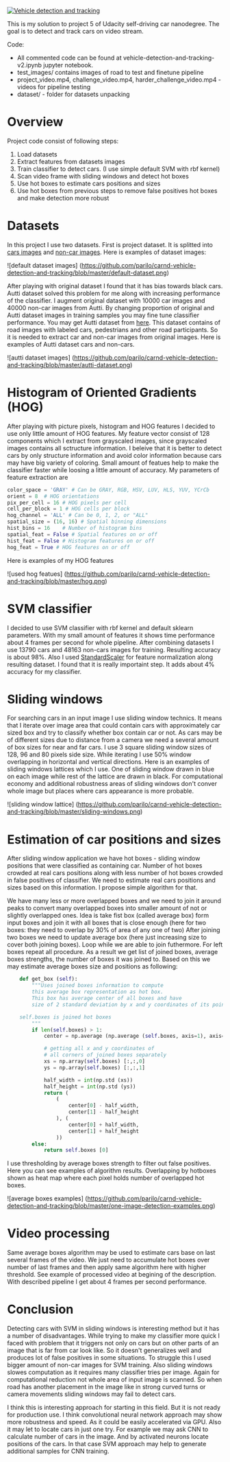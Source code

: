 [![Vehicle detection and tracking](http://img.youtube.com/vi/W8TCPlMTOyY/0.jpg)](https://www.youtube.com/watch?v=W8TCPlMTOyY)

This is my solution to project 5 of Udacity self-driving car nanodegree. The goal is to detect and track cars on video stream.

Code:
- All commented code can be found at vehicle-detection-and-tracking-v2.ipynb jupyter notebook.
- test_images/ contains images of road to test and finetune pipeline
- project\_video.mp4, challenge\_video.mp4, harder\_challenge_video.mp4 - videos for pipeline testing
- dataset/ - folder for datasets unpacking

# Overview

Project code consist of following steps:

1. Load datasets
2. Extract features from datasets images
3. Train classifier to detect cars. (I use simple default SVM with rbf kernel)
4. Scan video frame with sliding windows and detect hot boxes
5. Use hot boxes to estimate cars positions and sizes
6. Use hot boxes from previous steps to remove false positives hot boxes and make detection more robust

# Datasets

In this project I use two datasets. First is project dataset. It is splitted into [cars images](https://s3.amazonaws.com/udacity-sdc/Vehicle_Tracking/vehicles.zip) and [non-car images](https://s3.amazonaws.com/udacity-sdc/Vehicle_Tracking/non-vehicles.zip). Here is examples of dataset images:

![default dataset images] (https://github.com/parilo/carnd-vehicle-detection-and-tracking/blob/master/default-dataset.png)

After playing with original dataset I found that it has bias towards black cars. Autti dataset solved this problem for me along with increasing performance of the classifier. I augment original dataset with 10000 car images and 40000 non-car images from Autti. By changing proportion of original and Autti dataset images in training samples you may fine tune classifier performance.
You may get Autti dataset from [here](https://github.com/udacity/self-driving-car/tree/master/annotations). This dataset contains of road images with labeled cars, pedestrians and other road participants. So it is needed to extract car and non-car images from original images. Here is examples of Autti dataset cars and non-cars.

![autti dataset images] (https://github.com/parilo/carnd-vehicle-detection-and-tracking/blob/master/autti-dataset.png)

# Histogram of Oriented Gradients (HOG)

After playing with picture pixels, histogram and HOG features I decided to use only little amount of HOG features. My feature vector consist of 128 components which I extract from grayscaled images, since grayscaled images contains all sctructure information. I beleive that it is better to detect cars by only structure information and avoid color information because cars may have big variety of coloring. Small amount of featues help to make the classifier faster while loosing a little amount of accuracy. My parameters of feature extraction are

```python
color_space = 'GRAY' # Can be GRAY, RGB, HSV, LUV, HLS, YUV, YCrCb
orient = 8  # HOG orientations
pix_per_cell = 16 # HOG pixels per cell
cell_per_block = 1 # HOG cells per block
hog_channel = 'ALL' # Can be 0, 1, 2, or "ALL"
spatial_size = (16, 16) # Spatial binning dimensions
hist_bins = 16    # Number of histogram bins
spatial_feat = False # Spatial features on or off
hist_feat = False # Histogram features on or off
hog_feat = True # HOG features on or off
```

Here is examples of my HOG features

![used hog featues] (https://github.com/parilo/carnd-vehicle-detection-and-tracking/blob/master/hog.png)

# SVM classifier

I decided to use SVM classifier with rbf kernel and default sklearn parameters. With my small amount of features it shows time performance about 4 frames per second for whole pipeline. After combining datasets I use 13790 cars and 48163 non-cars images for training. Resulting accuracy is about 98%. Also I used [StandardScaler](http://scikit-learn.org/stable/modules/generated/sklearn.preprocessing.StandardScaler.html) for feature normalization along resulting dataset. I found that it is really importaint step. It adds about 4% accuracy for my classifier.

# Sliding windows

For searching cars in an input image I use sliding window technics. It means that I iterate over image area that could contain cars with approximately car sized box and try to classify whether box contain car or not. As cars may be of different sizes due to distance from a camera we need a several amount of box sizes for near and far cars. I use 3 square sliding window sizes of 128, 96 and 80 pixels side size. While iterating I use 50% window overlapping in horizontal and vertical directions. Here is an examples of sliding windows lattices which I use. One of sliding window drawn in blue on each image while rest of the lattice are drawn in black. For computational economy and additional robustness areas of sliding windows don't conver whole image but places where cars appearance is more probable.

![sliding window lattice] (https://github.com/parilo/carnd-vehicle-detection-and-tracking/blob/master/sliding-windows.png)

# Estimation of car positions and sizes

After sliding window application we have hot boxes - sliding window positions that were classified as containing car. Number of hot boxes crowded at real cars positions along with less number of hot boxes crowded in false positives of classifier. We need to estimate real cars positions and sizes based on this information. I propose simple algorithm for that.

We have many less or more overlapped boxes and we need to
join it around peaks to convert many overlapped boxes into
smaller amount of not or slightly overlapped ones.
Idea is take fist box (called average box) form input boxes
and join it with all boxes
that is close enough (here for two boxes:
they need to overlap by 30% of area of any one of two)
After joining two boxes we need to update average box (here
just increasing size to cover both joining boxes).
Loop while we are able to join futhermore.
For left boxes repeat all procedure.
As a result we get list of joined boxes, average boxes strengths, the number of
boxes it was joined to. Based on this we may estimate average boxes size and positions as following:

```python
    def get_box (self):
        """Uses joined boxes information to compute
        this average box representation as hot box.
        This box has average center of all boxes and have
        size of 2 standard deviation by x and y coordinates of its points

	self.boxes is joined hot boxes
        """
        if len(self.boxes) > 1:
            center = np.average (np.average (self.boxes, axis=1), axis=0).astype(np.int32).tolist()

            # getting all x and y coordinates of
            # all corners of joined boxes separately
            xs = np.array(self.boxes) [:,:,0]
            ys = np.array(self.boxes) [:,:,1]

            half_width = int(np.std (xs))
            half_height = int(np.std (ys))
            return (
                (
                    center[0] - half_width,
                    center[1] - half_height
                ), (
                    center[0] + half_width,
                    center[1] + half_height
                ))
        else:
            return self.boxes [0]
```

I use thresholding by average boxes strength to filter out false positives.
Here you can see examples of algorithm results. Overlapping by hotboxes shown as heat map where each pixel holds number of overlapped hot boxes.

![average boxes examples] (https://github.com/parilo/carnd-vehicle-detection-and-tracking/blob/master/one-image-detection-examples.png)

# Video processing

Same average boxes algorithm may be used to estimate cars base on last several frames of the video. We just need to accumulate hot boxes over number of last frames and then apply same algorithm here with higher threshold. See example of processed video at begining of the description. With described pipeline I get about 4 frames per second performance.

# Conclusion

Detecting cars with SVM in sliding windows is interesting method but it has a number of disadvantages. While trying to make my classifier more quick I faced with problem that it triggers not only on cars but on other parts of an image that is far from car look like. So it doesn't generalizes well and produces lot of false positives in some situations. To struggle this I used bigger amount of non-car images for SVM training. Also sliding windows slowes computation as it requires many classifier tries per image. Again for computational reduction not whole area of input image is scanned. So when road has another placement in the image like in strong curved turns or camera movements sliding windows may fail to detect cars.

I think this is interesting approach for starting in this field. But it is not ready for production use. I think convolutional neural network approach may show more robustness and speed. As it could be easily accelerated via GPU. Also it may let to locate cars in just one try. For example we may ask CNN to calculate number of cars in the image. And by activated neurons locate positions of the cars. In that case SVM approach may help to generate additional samples for CNN training.


